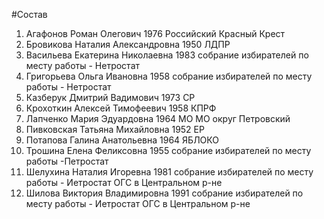 #Состав
1. Агафонов Роман Олегович 1976 Российский Красный Крест
2. Бровикова Наталия Александровна 1950 ЛДПР
3. Васильева Екатерина Николаевна 1983 собрание избирателей по месту работы - Нетростат
4. Григорьева Ольга Ивановна 1958 собрание избирателей по месту работы - Нетростат
5. Казберук Дмитрий Вадимович 1973 СР
6. Крохоткин Алексей Тимофеевич 1958 КПРФ
7. Лапченко Мария Эдуардовна 1964 МО МО округ Петровский
8. Пивковская Татьяна Михайловна 1952 ЕР
9. Потапова Галина Анатольевна 1964 ЯБЛОКО
10. Трошина Елена Феликсовна 1955 собрание избирателей по месту работы -Петростат
11. Шелухина Наталия Игоревна 1981 собрание избирателей по месту работы - Иетростат ОГС в Центральном р-не
12. Шилова Виктория Владимировна 1991 собрание избирателей по месту работы - Иетростат ОГС в Центральном р-не

